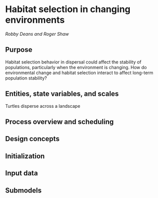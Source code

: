 # Habitat selection in changing environments

*Robby Deans and Roger Shaw*

## Purpose

Habitat selection behavior in dispersal could affect the stability of populations, particularly when the environment is changing. How do environmental change and habitat selection interact to affect long-term population stability?

## Entities, state variables, and scales

Turtles disperse across a landscape

## Process overview and scheduling

## Design concepts

## Initialization

## Input data

## Submodels